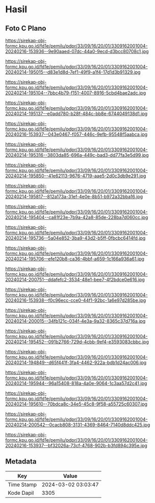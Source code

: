 # Hasil

## Foto C Plano

https://sirekap-obj-formc.kpu.go.id/fd1e/pemilu/pdpr/33/09/16/20/01/3309162001004-20240216-153936--9e90aaed-07dc-44a0-9ecd-d3bcc80708c1.jpg

https://sirekap-obj-formc.kpu.go.id/fd1e/pemilu/pdpr/33/09/16/20/01/3309162001004-20240214-195015--d83e1d8d-7ef1-49f9-a1f4-17d1d3b91329.jpg

https://sirekap-obj-formc.kpu.go.id/fd1e/pemilu/pdpr/33/09/16/20/01/3309162001004-20240214-195104--7bbc4b79-f151-4007-8916-5cbd4bae2adc.jpg

https://sirekap-obj-formc.kpu.go.id/fd1e/pemilu/pdpr/33/09/16/20/01/3309162001004-20240214-195137--e0add780-b28f-484c-bb8e-6744049138d1.jpg

https://sirekap-obj-formc.kpu.go.id/fd1e/pemilu/pdpr/33/09/16/20/01/3309162001004-20240216-153937--043e0467-f057-446c-9efb-95548f5aabca.jpg

https://sirekap-obj-formc.kpu.go.id/fd1e/pemilu/pdpr/33/09/16/20/01/3309162001004-20240214-195316--3803da85-696a-449c-bad3-dd77fa3e5d99.jpg

https://sirekap-obj-formc.kpu.go.id/fd1e/pemilu/pdpr/33/09/16/20/01/3309162001004-20240214-195850--41e62113-9676-4719-aae5-2d0c3db9e291.jpg

https://sirekap-obj-formc.kpu.go.id/fd1e/pemilu/pdpr/33/09/16/20/01/3309162001004-20240214-195817--812a173a-31ef-4e0e-8b51-b972a32bba16.jpg

https://sirekap-obj-formc.kpu.go.id/fd1e/pemilu/pdpr/33/09/16/20/01/3309162001004-20240214-195404--ca81f23e-7b9a-42a8-85de-228ba7d060cc.jpg

https://sirekap-obj-formc.kpu.go.id/fd1e/pemilu/pdpr/33/09/16/20/01/3309162001004-20240214-195736--5a04e852-3ba9-43d2-b5ff-0fbcbc6414fd.jpg

https://sirekap-obj-formc.kpu.go.id/fd1e/pemilu/pdpr/33/09/16/20/01/3309162001004-20240214-195706--efe120b8-ca36-4bbf-a659-1c166a936a61.jpg

https://sirekap-obj-formc.kpu.go.id/fd1e/pemilu/pdpr/33/09/16/20/01/3309162001004-20240214-200751--ddafefc2-3534-48e1-bee7-4f2bdce0e616.jpg

https://sirekap-obj-formc.kpu.go.id/fd1e/pemilu/pdpr/33/09/16/20/01/3309162001004-20240216-153938--f0c96ecc-cce0-44f1-92bc-1a6e97d285be.jpg

https://sirekap-obj-formc.kpu.go.id/fd1e/pemilu/pdpr/33/09/16/20/01/3309162001004-20240214-200015--34fb121c-034f-4e3a-9a32-8365c37d716a.jpg

https://sirekap-obj-formc.kpu.go.id/fd1e/pemilu/pdpr/33/09/16/20/01/3309162001004-20240214-195452--091b2766-729d-4cbb-9ef4-e3593083cbbc.jpg

https://sirekap-obj-formc.kpu.go.id/fd1e/pemilu/pdpr/33/09/16/20/01/3309162001004-20240214-194849--d65f441f-3fa4-4462-922a-bdb1d24ac006.jpg

https://sirekap-obj-formc.kpu.go.id/fd1e/pemilu/pdpr/33/09/16/20/01/3309162001004-20240214-195944--96a15408-818a-4a0e-9064-1c3aa57d2c41.jpg

https://sirekap-obj-formc.kpu.go.id/fd1e/pemilu/pdpr/33/09/16/20/01/3309162001004-20240214-195610--70bdca8c-34e5-45c8-9f58-a55725c60307.jpg

https://sirekap-obj-formc.kpu.go.id/fd1e/pemilu/pdpr/33/09/16/20/01/3309162001004-20240214-200542--0cacb808-3131-4369-8464-7140d8ddc425.jpg

https://sirekap-obj-formc.kpu.go.id/fd1e/pemilu/pdpr/33/09/16/20/01/3309162001004-20240216-153937--bf32026a-73cf-4768-902b-b3fd894c395e.jpg


## Metadata

| Key        | Value               |
| ---------- | ------------------- |
| Time Stamp | 2024-03-02 03:03:47 |
| Kode Dapil | 3305                |



